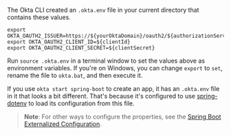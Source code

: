 The Okta CLI created an `.okta.env` file in your current directory that contains these values.

```properties
export OKTA_OAUTH2_ISSUER=https://${yourOktaDomain}/oauth2/${authorizationServerId}
export OKTA_OAUTH2_CLIENT_ID=${clientId}
export OKTA_OAUTH2_CLIENT_SECRET=${clientSecret}
```

Run `source .okta.env` in a terminal window to set the values above as environment variables. If you're on Windows, you can change `export` to `set`, rename the file to `okta.bat`, and then execute it.

If you use `okta start spring-boot` to create an app, it has an `.okta.env` file in it that looks a bit different. That's because it's configured to use [spring-dotenv](https://github.com/paulschwarz/spring-dotenv) to load its configuration from this file.

> **Note**: For other ways to configure the properties, see the [Spring Boot Externalized Configuration](https://docs.spring.io/spring-boot/docs/current/reference/html/features.html#features.external-config).
